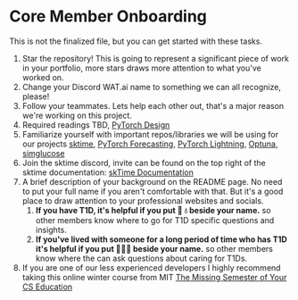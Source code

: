 # Core Member Onboarding 

This is not the finalized file, but you can get started with these tasks.

1. Star the repository! This is going to represent a significant piece of work in your portfolio, more stars draws more attention to what you've worked on.
2. Change your Discord WAT.ai name to something we can all recognize, please!
3. Follow your teammates. Lets help each other out, that's a major reason we're working on this project.
4. Required readings TBD, [PyTorch Design](https://www.learnpytorch.io/)
5. Familiarize yourself with important repos/libraries we will be using for our projects [sktime](https://www.sktime.net/en/stable/), [PyTorch Forecasting](https://pytorch-forecasting.readthedocs.io/en/stable/), [PyTorch Lightning](https://lightning.ai/docs/pytorch/stable/), [Optuna](https://optuna.org/), [simglucose](https://github.com/jxx123/simglucose)
6. Join the sktime discord, invite can be found on the top right of the sktime documentation: [skTime Documentation](https://www.sktime.net/en/stable/get_started.html)
7. A brief description of your background on the README page. No need to put your full name if you aren't comfortable with that. But it's a good place to draw attention to your professional websites and socials. 
   1. **If you have T1D, it's helpful if you put :syringe: :droplet: beside your name.** so other members know where to go for T1D specific questions and insights.
   2. **If you've lived with someone for a long period of time who has T1D it's helpful if you put 🧑‍⚕️🍭 beside your name.** so other members know where the can ask questions about caring for T1Ds.
8. If you are one of our less experienced developers I highly recommend taking this online winter course from MIT [The Missing Semester of Your CS Education](https://missing.csail.mit.edu/)

